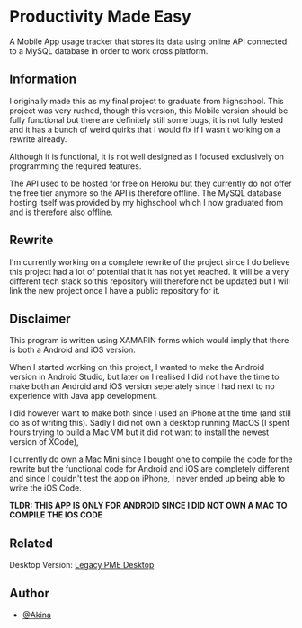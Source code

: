 
# Productivity Made Easy

A Mobile App usage tracker that stores its data using online API connected to a MySQL database in order to work cross platform.


## Information

I originally made this as my final project to graduate from highschool. This project was very rushed, though this version, this Mobile version should be fully functional but there are definitely still some bugs, it is not fully tested and it has a bunch of weird quirks that I would fix if I wasn't working on a rewrite already.

Although it is functional, it is not well designed as I focused exclusively on programming the required features.

The API used to be hosted for free on Heroku but they currently do not offer the free tier anymore so the API is therefore offline. The MySQL database hosting itself was provided by my highschool which I now graduated from and is therefore also offline.

## Rewrite

I'm currently working on a complete rewrite of the project since I do believe this project had a lot of potential that it has not yet reached. It will be a very different tech stack so this repository will therefore not be updated but I will link the new project once I have a public repository for it.


## Disclaimer

This program is written using XAMARIN forms which would imply that there is both a Android and iOS version. 

When I started working on this project, I wanted to make the Android version in Android Studio, but later on I realised I did not have the time to make both an Android and iOS version seperately since I had next to no experience with Java app development.

 I did however want to make both since I used an iPhone at the time (and still do as of writing this). Sadly I did not own a desktop running MacOS (I spent hours trying to build a Mac VM but it did not want to install the newest version of XCode), 

I currently do own a Mac Mini since I bought one to compile the code for the rewrite but the functional code for Android and iOS are completely different and since I couldn't test the app on iPhone, I never ended up being able to write the iOS Code.

**TLDR: THIS APP IS ONLY FOR ANDROID SINCE I DID NOT OWN A MAC TO COMPILE THE IOS CODE**

## Related

Desktop Version:
[Legacy PME Desktop](https://github.com/kaajjaak/PMEDesktopLegacy)


## Author

- [@Akina](https://www.github.com/kaajjaak)

